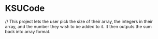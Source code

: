 # KSUCode
// This project lets the user pick the size of their array, the integers in their array, and the number they wish to be added to it. It then outputs the sum back into array format.
